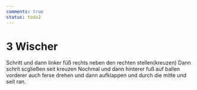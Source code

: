 ```yaml
---
comments: true
status: todo2
---
```

# 3 Wischer

Schritt und dann linker füß rechts neben den rechten stellen(kreuzen)
Dann schrit scgließen seit  kreuzen
Nochmal und dann hinterer fuß auf ballen vorderer auch ferse drehen und dann aufklappen und durch die mitte und seit ran.
